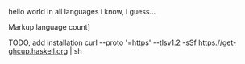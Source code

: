 hello world in all languages i know, i guess...

Markup language count]


TODO, add installation
curl --proto '=https' --tlsv1.2 -sSf https://get-ghcup.haskell.org | sh